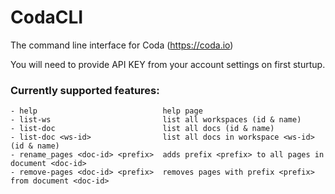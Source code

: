 # CodaCLI
The command line interface for Coda (https://coda.io)

You will need to provide API KEY from your account settings on first sturtup.


### Currently supported features:

    - help                            help page
    - list-ws                         list all workspaces (id & name)
    - list-doc                        list all docs (id & name)
    - list-doc <ws-id>                list all docs in workspace <ws-id> (id & name)
    - rename_pages <doc-id> <prefix>  adds prefix <prefix> to all pages in document <doc-id>
    - remove-pages <doc-id> <prefix>  removes pages with prefix <prefix> from document <doc-id>
